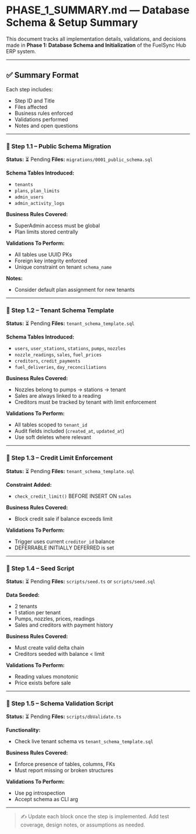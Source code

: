 # PHASE\_1\_SUMMARY.md — Database Schema & Setup Summary

This document tracks all implementation details, validations, and decisions made in **Phase 1: Database Schema and Initialization** of the FuelSync Hub ERP system.

---

## ✅ Summary Format

Each step includes:

* Step ID and Title
* Files affected
* Business rules enforced
* Validations performed
* Notes and open questions

---

### 🧱 Step 1.1 – Public Schema Migration

**Status:** ⏳ Pending
**Files:** `migrations/0001_public_schema.sql`

**Schema Tables Introduced:**

* `tenants`
* `plans`, `plan_limits`
* `admin_users`
* `admin_activity_logs`

**Business Rules Covered:**

* SuperAdmin access must be global
* Plan limits stored centrally

**Validations To Perform:**

* All tables use UUID PKs
* Foreign key integrity enforced
* Unique constraint on tenant `schema_name`

**Notes:**

* Consider default plan assignment for new tenants

---

### 🧱 Step 1.2 – Tenant Schema Template

**Status:** ⏳ Pending
**Files:** `tenant_schema_template.sql`

**Schema Tables Introduced:**

* `users`, `user_stations`, `stations`, `pumps`, `nozzles`
* `nozzle_readings`, `sales`, `fuel_prices`
* `creditors`, `credit_payments`
* `fuel_deliveries`, `day_reconciliations`

**Business Rules Covered:**

* Nozzles belong to pumps → stations → tenant
* Sales are always linked to a reading
* Creditors must be tracked by tenant with limit enforcement

**Validations To Perform:**

* All tables scoped to `tenant_id`
* Audit fields included (`created_at`, `updated_at`)
* Use soft deletes where relevant

---

### 🧱 Step 1.3 – Credit Limit Enforcement

**Status:** ⏳ Pending
**Files:** `tenant_schema_template.sql`

**Constraint Added:**

* `check_credit_limit()` BEFORE INSERT ON `sales`

**Business Rules Covered:**

* Block credit sale if balance exceeds limit

**Validations To Perform:**

* Trigger uses current `creditor_id` balance
* DEFERRABLE INITIALLY DEFERRED is set

---

### 🧱 Step 1.4 – Seed Script

**Status:** ⏳ Pending
**Files:** `scripts/seed.ts` or `scripts/seed.sql`

**Data Seeded:**

* 2 tenants
* 1 station per tenant
* Pumps, nozzles, prices, readings
* Sales and creditors with payment history

**Business Rules Covered:**

* Must create valid delta chain
* Creditors seeded with balance < limit

**Validations To Perform:**

* Reading values monotonic
* Price exists before sale

---

### 🧱 Step 1.5 – Schema Validation Script

**Status:** ⏳ Pending
**Files:** `scripts/dbValidate.ts`

**Functionality:**

* Check live tenant schema vs `tenant_schema_template.sql`

**Business Rules Covered:**

* Enforce presence of tables, columns, FKs
* Must report missing or broken structures

**Validations To Perform:**

* Use pg introspection
* Accept schema as CLI arg

---

> ✍️ Update each block once the step is implemented. Add test coverage, design notes, or assumptions as needed.
